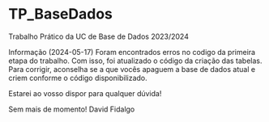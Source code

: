 # TP_BaseDados
Trabalho Prático da UC de Base de Dados 2023/2024


Informação (2024-05-17)
Foram encontrados erros no codigo da primeira etapa do trabalho.
Com isso, foi atualizado o código da criação das tabelas.
Para corrigir, aconselha se a que vocês apaguem a base de dados atual e criem conforme o código disponibilizado.

Estarei ao vosso dispor para qualquer dúvida!

Sem mais de momento!
David Fidalgo
